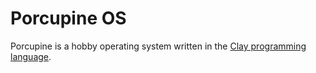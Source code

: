 
Porcupine OS
============

Porcupine is a hobby operating system written in the [Clay programming language](http://tachyon.in/clay/).
